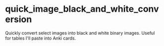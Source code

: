 # quick_image_black_and_white_conversion
Quickly convert select images into black and white binary images. Useful for tables I'll paste into Anki cards.
